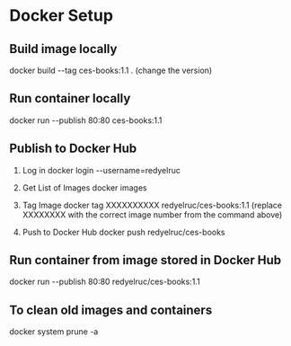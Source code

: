 # Docker Setup

## Build image locally
docker build --tag ces-books:1.1 .
(change the version)

## Run container locally
docker run --publish 80:80  ces-books:1.1

## Publish to Docker Hub
1. Log in
docker login --username=redyelruc

2. Get List of Images
docker images

3. Tag Image
docker tag XXXXXXXXXX redyelruc/ces-books:1.1
(replace XXXXXXXX with the correct image number from the command above)

4. Push to Docker Hub
docker push redyelruc/ces-books

## Run container from image stored in Docker Hub
docker run --publish 80:80  redyelruc/ces-books:1.1

## To clean old images and containers
docker system prune -a
